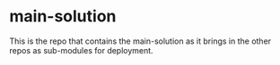 # main-solution
This is the repo that contains the main-solution as it brings in the other repos as sub-modules for deployment.
